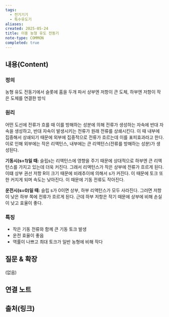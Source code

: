 ```yaml
---
tags:
  - 전기기기
  - 특수유도기
aliases: 
created: 2025-05-24
title: 이중 농형 유도 전동기
note-type: COMMON
completed: true
---
```


## 내용(Content)
### 정의
농형 유도 전동기에서 슬롯에 홈을 두개 파서 상부엔 저항이 큰 도체, 하부엔 저항이 작은 도체를 연결한 방식

### 원리
어떤 도선에 전류가 흐를 때 이를 방해하는 성분에 의해 전류가 생성하는 자속에 반대 자속을 생성하고, 반대 자속이 발생시키는 전류가 원래 전류를 상쇄시킨다. 이 때 내부에 집중해서 상쇄되기 때문에 외부에 집중적으로 전류가 흐르는데 이를 표피효과라고 한다. 이로 인해 외부에는 작은 리액턴스, 내부에는 큰 리액턴스(전류를 방해하는 성분)가 생성된다. 

**기동시(s=1)일 때:**
슬립s는 리액턴스에 영향을 주기 때문에 상대적으로 하부엔 큰 리액턴스를 가지고 있는데 더욱 커진다. 그래서 리액턴스가 작은 상부에 전류가 흐르게 된다. 이떄 상부 권선 저항 R이 크기 때문에 비례추이에 의해서 s가 커진다. 이 때문에 토크 또한 커지게 되며 속도는 낮아진다. 이 때문에 기동 전류도 작아진다.

**운전시(s=0)일 때:**
슬립 s가 0이면 상부, 하부 리액턴스가 모두 사라진다. 그러면 저항이 낮은 하부 쪽에 전류가 흐르게 된다. 근데 하부 저항은 작기 때문에  상부에 비해 손실이 낮고 효율이 좋다. 
### 특징
- 작은 기동 전류와 함께 큰 기동 토크 발생
- 운전 효율이 좋음
- 역률이 나쁘고 최대 토크가 일반 농형에 비해 작다

## 질문 & 확장

(없음)

## 연결 노트

## 출처(링크)

